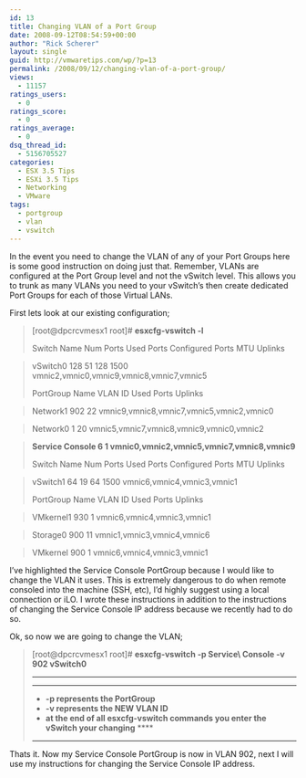 ```yaml
---
id: 13
title: Changing VLAN of a Port Group
date: 2008-09-12T08:54:59+00:00
author: "Rick Scherer"
layout: single
guid: http://vmwaretips.com/wp/?p=13
permalink: /2008/09/12/changing-vlan-of-a-port-group/
views:
  - 11157
ratings_users:
  - 0
ratings_score:
  - 0
ratings_average:
  - 0
dsq_thread_id:
  - 5156705527
categories:
  - ESX 3.5 Tips
  - ESXi 3.5 Tips
  - Networking
  - VMware
tags:
  - portgroup
  - vlan
  - vswitch
---
```

In the event you need to change the VLAN of any of your Port Groups here is some good instruction on doing just that. Remember, VLANs are configured at the Port Group level and not the vSwitch level. This allows you to trunk as many VLANs you need to your vSwitch&#8217;s then create dedicated Port Groups for each of those Virtual LANs.

<!--more-->

First lets look at our existing configuration;

> [root@dpcrcvmesx1 root]# **esxcfg-vswitch -l**
> 
> Switch Name Num Ports Used Ports Configured Ports MTU Uplinks
  
> vSwitch0 128 51 128 1500 vmnic2,vmnic0,vmnic9,vmnic8,vmnic7,vmnic5
> 
> PortGroup Name VLAN ID Used Ports Uplinks
  
> Network1 902 22 vmnic9,vmnic8,vmnic7,vmnic5,vmnic2,vmnic0
  
> Network0 1 20 vmnic5,vmnic7,vmnic8,vmnic9,vmnic0,vmnic2
  
> **Service Console 6 1 vmnic0,vmnic2,vmnic5,vmnic7,vmnic8,vmnic9**
> 
> Switch Name Num Ports Used Ports Configured Ports MTU Uplinks
  
> vSwitch1 64 19 64 1500 vmnic6,vmnic4,vmnic3,vmnic1
> 
> PortGroup Name VLAN ID Used Ports Uplinks
  
> VMkernel1 930 1 vmnic6,vmnic4,vmnic3,vmnic1
  
> Storage0 900 11 vmnic1,vmnic3,vmnic4,vmnic6
  
> VMkernel 900 1 vmnic6,vmnic4,vmnic3,vmnic1

I&#8217;ve highlighted the Service Console PortGroup because I would like to change the VLAN it uses. This is extremely dangerous to do when remote consoled into the machine (SSH, etc), I&#8217;d highly suggest using a local connection or iLO. I wrote these instructions in addition to the instructions of changing the Service Console IP address because we recently had to do so.

Ok, so now we are going to change the VLAN;

> [root@dpcrcvmesx1 root]# **esxcfg-vswitch -p Service\ Console -v 902 vSwitch0**
> 
> ****
> 
> ****
> 
>   * <span style="font-weight: normal;"><strong>-p represents the PortGroup</strong></span>
>   * <span style="font-weight: normal;"><strong>-v represents the NEW VLAN ID</strong></span>
>   * <span style="font-weight: normal;"><strong>at the end of all esxcfg-vswitch commands you enter the vSwitch your changing</strong></span> ****
> 
> ****

Thats it. Now my Service Console PortGroup is now in VLAN 902, next I will use my instructions for changing the Service Console IP address.